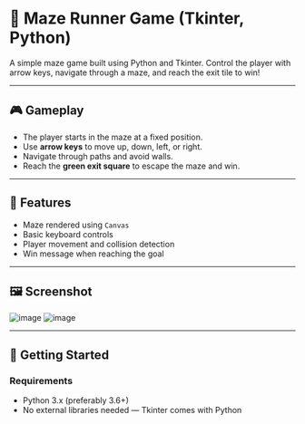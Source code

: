 # 🧩 Maze Runner Game (Tkinter, Python)

A simple maze game built using Python and Tkinter. Control the player with arrow keys, navigate through a maze, and reach the exit tile to win!

---

## 🎮 Gameplay

- The player starts in the maze at a fixed position.
- Use **arrow keys** to move up, down, left, or right.
- Navigate through paths and avoid walls.
- Reach the **green exit square** to escape the maze and win.

---

## 🧱 Features

- Maze rendered using `Canvas`
- Basic keyboard controls
- Player movement and collision detection
- Win message when reaching the goal

---

## 🖼️ Screenshot

![image](https://github.com/user-attachments/assets/edf6531e-5d3b-4bfe-a2fd-7e959d5a5bd6)
![image](https://github.com/user-attachments/assets/33c36e6c-a8f0-48ed-b408-b9f18854463a)



---

## 🚀 Getting Started

### Requirements

- Python 3.x (preferably 3.6+)
- No external libraries needed — Tkinter comes with Python




